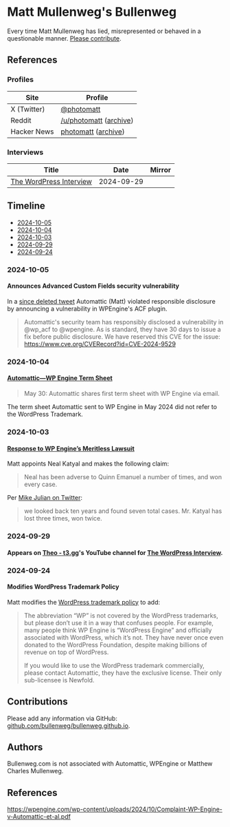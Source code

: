 # Matt Mullenweg's Bullenweg

Every time Matt Mullenweg has lied, misrepresented or behaved in a questionable manner. [Please contribute](#contributions).

## References

### Profiles

| Site        | Profile      |
| ------------| -------------|
| X (Twitter) | [@photomatt](https://x.com/photomatt)   |
| Reddit      | [/u/photomatt](https://reddit.com/user/photomatt) ([archive](https://web.archive.org/web/20240927143217/reddit.com/user/photomatt)) |
| Hacker News | [photomatt](https://news.ycombinator.com/user?id=photomatt) ([archive](https://web.archive.org/web/20240930175846/news.ycombinator.com/user?id=photomatt)) |

### Interviews

| Title | Date | Mirror |
| ---- | ---- | ---- |
| [The WordPress Interview](https://www.youtube.com/watch?v=OUJgahHjAKU) | 2024-09-29 | |

## Timeline

* [2024-10-05](#2024-10-05)
* [2024-10-04](#2024-10-04)
* [2024-10-03](#2024-10-03)
* [2024-09-29](#2024-09-29)
* [2024-09-24](#2024-09-24)

### 2024-10-05 

#### Announces Advanced Custom Fields security vulnerability

In a [since deleted tweet](https://x.com/automattic/status/1842612123488473341) Automattic (Matt) violated responsible disclosure by announcing a vulnerability in WPEngine's ACF plugin.

> Automattic's security team has responsibly disclosed a vulnerability in @wp_acf to @wpengine. As is standard, they have 30 days to issue a fix before public disclosure. We have reserved this CVE for the issue: https://www.cve.org/CVERecord?id=CVE-2024-9529

### 2024-10-04

#### [Automattic—WP Engine Term Sheet](https://automattic.com/2024/10/01/wpe-terms/)

> May 30: Automattic shares first term sheet with WP Engine via email.

The term sheet Automattic sent to WP Engine in May 2024 did not refer to the WordPress Trademark.

### 2024-10-03

#### [Response to WP Engine’s Meritless Lawsuit](https://automattic.com/2024/10/03/meritless/)

Matt appoints Neal Katyal and makes the following claim:

> Neal has been adverse to Quinn Emanuel a number of times, and won every case.

Per [Mike Julian on Twitter](https://x.com/mike_julian/status/1842760610393825723):

> we looked back ten years and found seven total cases. Mr. Katyal has lost three times, won twice.

### 2024-09-29

#### Appears on [Theo - t3․gg](https://www.youtube.com/@t3dotgg)'s YouTube channel for [The WordPress Interview](https://www.youtube.com/watch?v=OUJgahHjAKU).

### 2024-09-24

#### Modifies WordPress Trademark Policy

Matt modifies the [WordPress trademark policy](https://wordpressfoundation.org/trademark-policy/) to add:

> The abbreviation “WP” is not covered by the WordPress trademarks, but please don’t use it in a way that confuses people. For example, many people think WP Engine is “WordPress Engine” and officially associated with WordPress, which it’s not. They have never once even donated to the WordPress Foundation, despite making billions of revenue on top of WordPress.
> 
> If you would like to use the WordPress trademark commercially, please contact Automattic, they have the exclusive license. Their only sub-licensee is Newfold.

## Contributions

Please add any information via GitHub: [github.com/bullenweg/bullenweg.github.io](https://github.com/bullenweg/bullenweg.github.io).

## Authors

Bullenweg.com is not associated with Automattic, WPEngine or Matthew Charles Mullenweg.

## References

https://wpengine.com/wp-content/uploads/2024/10/Complaint-WP-Engine-v-Automattic-et-al.pdf
